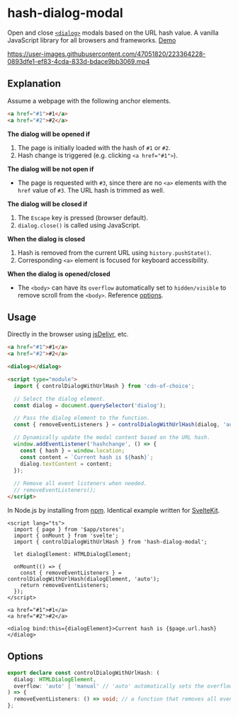 # hash-dialog-modal

Open and close [`<dialog>`] modals based on the URL hash value. A vanilla JavaScript library for all browsers and frameworks. [Demo]

[`<dialog>`]: https://developer.mozilla.org/docs/Web/HTML/Element/dialog
[Demo]: https://html.hyunbin.page/hash-dialog-modal

https://user-images.githubusercontent.com/47051820/223364228-0893dfe1-ef83-4cda-833d-bdace9bb3069.mp4

## Explanation

Assume a webpage with the following anchor elements.

```html
<a href="#1">#1</a>
<a href="#2">#2</a>
```

**The dialog will be opened if**

1. The page is initially loaded with the hash of `#1` or `#2`.
2. Hash change is triggered (e.g. clicking `<a href="#1">`).

**The dialog will be not open if**

- The page is requested with `#3`, since there are no `<a>` elements with the `href` value of `#3`. The URL hash is trimmed as well.

**The dialog will be closed if**

1. The `Escape` key is pressed (browser default).
2. `dialog.close()` is called using JavaScript.

**When the dialog is closed**

1. Hash is removed from the current URL using `history.pushState()`.
2. Corresponding `<a>` element is focused for keyboard accessibility.

**When the dialog is opened/closed**

- The `<body>` can have its `overflow` automatically set to `hidden/visible` to remove scroll from the `<body>`. Reference [options](#options).

## Usage

Directly in the browser using [jsDelivr], etc.

[jsdelivr]: https://www.jsdelivr.com/package/npm/hash-dialog-modal

```html
<a href="#1">#1</a>
<a href="#2">#2</a>

<dialog></dialog>

<script type="module">
  import { controlDialogWithUrlHash } from 'cdn-of-choice';

  // Select the dialog element.
  const dialog = document.querySelector('dialog');

  // Pass the dialog element to the function.
  const { removeEventListeners } = controlDialogWithUrlHash(dialog, 'auto');

  // Dynamically update the modal content based on the URL hash.
  window.addEventListener('hashchange', () => {
    const { hash } = window.location;
    const content = `Current hash is ${hash}`;
    dialog.textContent = content;
  });
  
  // Remove all event listeners when needed.
  // removeEventListeners();
</script>
```

In Node.js by installing from [npm]. Identical example written for [SvelteKit].

[npm]: https://www.npmjs.com/package/hash-dialog-modal
[SvelteKit]: https://kit.svelte.dev/

```svelte
<script lang="ts">
  import { page } from '$app/stores';
  import { onMount } from 'svelte';
  import { controlDialogWithUrlHash } from 'hash-dialog-modal';

  let dialogElement: HTMLDialogElement;

  onMount(() => {
    const { removeEventListeners } = controlDialogWithUrlHash(dialogElement, 'auto');
    return removeEventListeners;
  });
</script>

<a href="#1">#1</a>
<a href="#2">#2</a>

<dialog bind:this={dialogElement}>Current hash is {$page.url.hash}</dialog>

```

## Options

```ts
export declare const controlDialogWithUrlHash: (
  dialog: HTMLDialogElement,
  overflow: 'auto' | 'manual' // 'auto' automatically sets the overflow style of the <body>
) => {
  removeEventListeners: () => void; // a function that removes all event listeners
};
```
